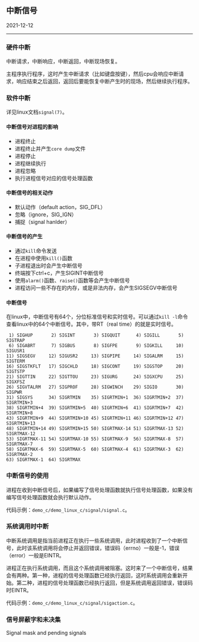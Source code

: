 ## 中断信号

2021-12-12

---

### 硬件中断

中断请求，中断响应，中断返回，中断现场恢复。

主程序执行程序，这时产生中断请求（比如键盘按键），然后cpu会响应中断请求，响应结束之后返回，返回后要能恢复中断产生时的现场，然后继续执行程序。

### 软件中断

详见linux文档`signal(7)`。

#### 中断信号对进程的影响

- 进程终止
- 进程终止并产生`core dump`文件
- 进程停止
- 进程继续执行
- 进程忽略
- 执行进程信号对应的信号处理函数

#### 中断信号的相关动作

- 默认动作（default action，SIG_DFL）
- 忽略（ignore，SIG_IGN）
- 捕捉（signal hanlder）

#### 中断信号的产生

- 通过`kill`命令发送
- 在进程中使用`kill()`函数
- 子进程退出时会产生中断信号
- 终端按下ctrl+c，产生SIGINT中断信号
- 使用`alarm()`函数、`raise()`函数等会产生中断信号
- 进程访问一些不存在的内存，或是非法内存，会产生SIGSEGV中断信号

#### 中断信号

在linux中，中断信号有64个，分位标准信号和实时信号。可以通过`kill -l`命令查看linux中的64个中断信号。其中，带RT（real time）的就是实时信号。

```
 1) SIGHUP       2) SIGINT       3) SIGQUIT      4) SIGILL       5) SIGTRAP
 6) SIGABRT      7) SIGBUS       8) SIGFPE       9) SIGKILL     10) SIGUSR1
11) SIGSEGV     12) SIGUSR2     13) SIGPIPE     14) SIGALRM     15) SIGTERM
16) SIGSTKFLT   17) SIGCHLD     18) SIGCONT     19) SIGSTOP     20) SIGTSTP
21) SIGTTIN     22) SIGTTOU     23) SIGURG      24) SIGXCPU     25) SIGXFSZ
26) SIGVTALRM   27) SIGPROF     28) SIGWINCH    29) SIGIO       30) SIGPWR
31) SIGSYS      34) SIGRTMIN    35) SIGRTMIN+1  36) SIGRTMIN+2  37) SIGRTMIN+3
38) SIGRTMIN+4  39) SIGRTMIN+5  40) SIGRTMIN+6  41) SIGRTMIN+7  42) SIGRTMIN+8
43) SIGRTMIN+9  44) SIGRTMIN+10 45) SIGRTMIN+11 46) SIGRTMIN+12 47) SIGRTMIN+13
48) SIGRTMIN+14 49) SIGRTMIN+15 50) SIGRTMAX-14 51) SIGRTMAX-13 52) SIGRTMAX-12
53) SIGRTMAX-11 54) SIGRTMAX-10 55) SIGRTMAX-9  56) SIGRTMAX-8  57) SIGRTMAX-7
58) SIGRTMAX-6  59) SIGRTMAX-5  60) SIGRTMAX-4  61) SIGRTMAX-3  62) SIGRTMAX-2
63) SIGRTMAX-1  64) SIGRTMAX
```

### 中断信号的使用

进程在收到中断信号后，如果编写了信号处理函数就执行信号处理函数，如果没有编写信号处理函数就会执行默认动作。

代码示例：`demo_c/demo_linux_c/signal/signal.c`。

### 系统调用时中断

中断系统调用是指当前进程正在执行一些系统调用，此时进程收到了一个中断信号，此时该系统调用将会停止并返回错误，错误码（errno）一般是-1，错误（error）一般是EINTR。

进程正在执行系统调用，而且这个系统调用被阻塞。这时来了一个中断信号，结果会有两种。第一种，进程的信号处理函数已经执行返回，这时系统调用会重新开始。第二种，进程的信号处理函数已经执行返回，但是系统调用返回错误，错误码时EINTR。

代码示例：`demo_c/demo_linux_c/signal/sigaction.c`。

### 信号屏蔽字和未决集

Signal mask and pending signals

